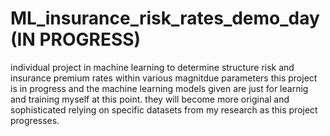 # ML_insurance_risk_rates_demo_day (IN PROGRESS)
individual project in machine learning to determine structure risk and insurance premium rates within various magnitdue parameters
this project is in progress and the machine learning models given are just for learnig and training myself at this point.  they will become more original and sophisticated relying on specific datasets from my research as this project progresses. 
